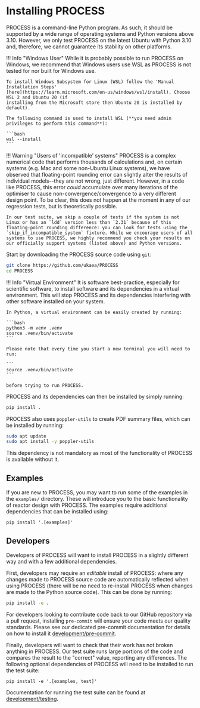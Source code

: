 # Installing PROCESS
PROCESS is a command-line Python program. As such, it should be supported by a wide range of operating systems and Python versions above 3.10. However, we only test PROCESS on the latest Ubuntu with Python 3.10 and, therefore, we cannot guarantee its stability on other platforms. 

!!! Info "Windows User"
    While it is probably possible to run PROCESS on Windows, we recommend that Windows users use WSL as PROCESS is not tested for nor built for Windows use.

    To install Windows Subsystem for Linux (WSL) follow the 'Manual Installation Steps' 
    [here](https://learn.microsoft.com/en-us/windows/wsl/install). Choose WSL 2 and Ubuntu 20 (if 
    installing from the Microsoft store then Ubuntu 20 is installed by default). 

    The following command is used to install WSL (**you need admin privileges to perform this command**):

    ```bash
    wsl --install
    ```

!!! Warning "Users of 'incompatible' systems"
    PROCESS is a complex numerical code that performs thousands of calculations and, on certain systems (e.g. Mac and some non-Ubuntu Linux systems), we have observed that floating-point rounding error can slightly alter the results of individual models--they are not wrong, just different. However, in a code like PROCESS, this error _could_ accumulate over many iterations of the optimiser to cause non-convergence/convergence to a very different design point. To be clear, this does not happen at the moment in any of our regression tests, but is theoretically possible. 

    In our test suite, we skip a couple of tests if the system is not Linux or has an `ldd` version less than `2.31` because of this floating-point rounding difference: you can look for tests using the `skip_if_incompatible_system` fixture. While we encourage users of all systems to use PROCESS, we highly recommend you check your results on our officially support systems (listed above) and Python versions. 


Start by downloading the PROCESS source code using `git`:

```bash
git clone https://github.com/ukaea/PROCESS
cd PROCESS
```

!!! Info "Virtual Environment"
    It is software best-practice, especially for scientific software, to install software and its dependencies in a virtual environment. This
    will stop PROCESS and its dependencies interfering with other software installed on your system.

    In Python, a virtual environment can be easily created by running:

    ```bash
    python3 -m venv .venv
    source .venv/bin/activate
    ```

    Please note that every time you start a new terminal you will need to run:

    ```
    source .venv/bin/activate
    ```

    before trying to run PROCESS.
    

PROCESS and its dependencies can then be installed by simply running:

```bash
pip install .
```

PROCESS also uses `poppler-utils` to create PDF summary files, which can be installed by running:
```bash
sudo apt update
sudo apt install -y poppler-utils
```

This dependency is not mandatory as most of the functionality of PROCESS is available without it.

## Examples

If you are new to PROCESS, you may want to run some of the examples in the `examples/` directory. These will introduce you to the basic functionality of reactor design with PROCESS. The examples require additional dependencies that can be installed using:
```
pip install '.[examples]'
```

## Developers
Developers of PROCESS will want to install PROCESS in a slightly different way and with a few additional dependencies.

First, developers may require an *editable* install of PROCESS: where any changes made to PROCESS source code are automatically reflected when using PROCESS (there will be no need to re-install PROCESS when changes are made to the Python source code). This can be done by running:

```bash
pip install -e .
```

For developers looking to contribute code back to our GitHub repository via a pull request, installing `pre-commit` will ensure your code meets our quality standards. Please see our dedicated pre-commit documentation for details on how to install it [development/pre-commit](https://ukaea.github.io/PROCESS/development/pre-commit/). 


Finally, developers will want to check that their work has not broken anything in PROCESS. Our test suite runs large portions of the code and compares the result to the "correct" value, reporting any differences. The following optional dependencies of PROCESS will need to be installed to run the test suite:

```
pip install -e '.[examples, test]'
```

Documentation for running the test suite can be found at [development/testing](https://ukaea.github.io/PROCESS/development/testing/).
